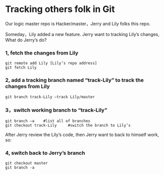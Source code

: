 Tracking others folk in Git
========

Our logic master repo is Hacker/master，Jerry and Lily folks this repo.

Someday，Lily added a new feature. Jerry want to tracking Lily’s changes, What do Jerry’s do?

### 1, fetch the changes from Lily

```shell
git remote add Lily [Lily’s repo address]
git fetch Lily
```

### 2, add a tracking branch named “track-Lily” to track the changes from Lily

```shell
git branch track-Lily –track Lily/master
```

### 3，switch working branch to “track-Lily”

```shell
git branch –a    #list all of branches
git checkout track-Lily     #switch the branch to Lily’s
```

After Jerry review the Lily’s code, then Jerry want to back to himself work, so:

### 4, switch back to Jerry’s branch

```shell
git checkout master
git branch -a
```
